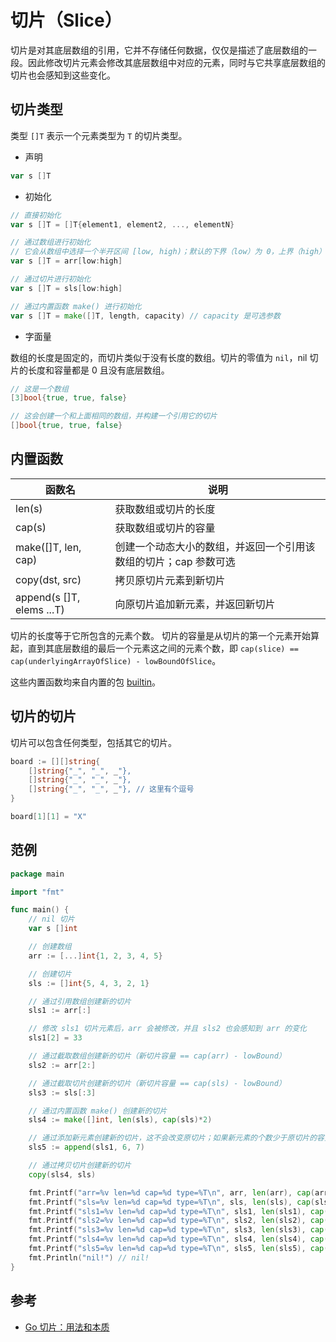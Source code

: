 # 切片（Slice）

切片是对其底层数组的引用，它并不存储任何数据，仅仅是描述了底层数组的一段。因此修改切片元素会修改其底层数组中对应的元素，同时与它共享底层数组的切片也会感知到这些变化。

## 切片类型

类型 `[]T` 表示一个元素类型为 `T` 的切片类型。

* 声明

```go
var s []T
```

* 初始化

```go
// 直接初始化
var s []T = []T{element1, element2, ..., elementN}

// 通过数组进行初始化
// 它会从数组中选择一个半开区间 [low, high)；默认的下界（low）为 0，上界（high）为数组长度，使用默认值时可以省略上下界
var s []T = arr[low:high]

// 通过切片进行初始化
var s []T = sls[low:high]

// 通过内置函数 make() 进行初始化
var s []T = make([]T, length, capacity) // capacity 是可选参数
```

* 字面量

数组的长度是固定的，而切片类似于没有长度的数组。切片的零值为 `nil`，nil 切片的长度和容量都是 0 且没有底层数组。

```go
// 这是一个数组
[3]bool{true, true, false}

// 这会创建一个和上面相同的数组，并构建一个引用它的切片
[]bool{true, true, false}
```

## 内置函数

| 函数名                    | 说明                                                             |
| ------------------------- | ---------------------------------------------------------------- |
| len(s)                    | 获取数组或切片的长度                                             |
| cap(s)                    | 获取数组或切片的容量                                             |
| make([]T, len, cap)       | 创建一个动态大小的数组，并返回一个引用该数组的切片；cap 参数可选 |
| copy(dst, src)            | 拷贝原切片元素到新切片                                           |
| append(s []T, elems ...T) | 向原切片追加新元素，并返回新切片                                 |

切片的长度等于它所包含的元素个数。
切片的容量是从切片的第一个元素开始算起，直到其底层数组的最后一个元素这之间的元素个数，即 `cap(slice) == cap(underlyingArrayOfSlice) - lowBoundOfSlice`。

这些内置函数均来自内置的包 [builtin](https://golang.org/pkg/builtin)。

## 切片的切片

切片可以包含任何类型，包括其它的切片。

```go
board := [][]string{
    []string{"_", "_", _"},
    []string{"_", "_", _"},
    []string{"_", "_", _"}, // 这里有个逗号
}

board[1][1] = "X"
```

## 范例

```go
package main

import "fmt"

func main() {
    // nil 切片
    var s []int

    // 创建数组
    arr := [...]int{1, 2, 3, 4, 5}

    // 创建切片
    sls := []int{5, 4, 3, 2, 1}

    // 通过引用数组创建新的切片
    sls1 := arr[:]

    // 修改 sls1 切片元素后，arr 会被修改，并且 sls2 也会感知到 arr 的变化
    sls1[2] = 33

    // 通过截取数组创建新的切片（新切片容量 == cap(arr) - lowBound）
    sls2 := arr[2:]

    // 通过截取切片创建新的切片（新切片容量 == cap(sls) - lowBound）
    sls3 := sls[:3]

    // 通过内置函数 make() 创建新的切片
    sls4 := make([]int, len(sls), cap(sls)*2)

    // 通过添加新元素创建新的切片，这不会改变原切片；如果新元素的个数少于原切片的容量，新切片的容量
    sls5 := append(sls1, 6, 7)

    // 通过拷贝切片创建新的切片
    copy(sls4, sls)

    fmt.Printf("arr=%v len=%d cap=%d type=%T\n", arr, len(arr), cap(arr), arr)      // arr=[1 2 33 4 5] len=5 cap=5 type=[5]int
    fmt.Printf("sls=%v len=%d cap=%d type=%T\n", sls, len(sls), cap(sls), sls)      // sls=[5 4 3 2 1] len=5 cap=5 type=[]int
    fmt.Printf("sls1=%v len=%d cap=%d type=%T\n", sls1, len(sls1), cap(sls1), sls1) // sls1=[1 2 33 4 5] len=5 cap=5 type=[]int
    fmt.Printf("sls2=%v len=%d cap=%d type=%T\n", sls2, len(sls2), cap(sls2), sls2) // sls2=[33 4 5] len=3 cap=3 type=[]int
    fmt.Printf("sls3=%v len=%d cap=%d type=%T\n", sls3, len(sls3), cap(sls3), sls3) // sls3=[5 4 3] len=3 cap=5 type=[]int
    fmt.Printf("sls4=%v len=%d cap=%d type=%T\n", sls4, len(sls4), cap(sls4), sls4) // sls4=[5 4 3 2 1] len=5 cap=10 type=[]int
    fmt.Printf("sls5=%v len=%d cap=%d type=%T\n", sls5, len(sls5), cap(sls5), sls5) // sls5=[1 2 33 4 5 6 7] len=7 cap=10 type=[]int
    fmt.Println("nil!") // nil!
}
```

## 参考

* [Go 切片：用法和本质](https://blog.go-zh.org/go-slices-usage-and-internals)
